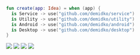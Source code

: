 ```kotlin
fun create(app: Idea) = when (app) {
  is Service -> use("github.com/demidko/service")
  is Utility -> use("github.com/demidko/utility")
  is Android -> use("github.com/demidko/android")
  is Desktop -> use("github.com/demidko/desktop")
}
```
[![](https://img.shields.io/badge/microservice-orange?style=for-the-badge&logo=kotlin)](https://github.com/demidko/service/generate) 
[![](https://img.shields.io/badge/c++23-utility-gray?style=for-the-badge&logo=cplusplus)](https://github.com/demidko/utility/generate) 
[![](https://img.shields.io/badge/kotlin-android%20app-green?style=for-the-badge&logo=android)](https://github.com/demidko/android/generate) 
[![](https://img.shields.io/badge/kotlin-desktop%20app-blue?style=for-the-badge&logo=kotlin)](https://github.com/demidko/desktop/generate)
